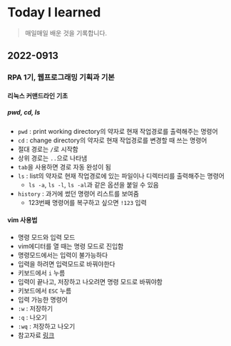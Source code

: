 # Today I learned
> 매일매일 배운 것을 기록합니다.

## 2022-0913
### RPA 1기, 웹프로그래밍 기획과 기본
#### 리눅스 커맨드라인 기초
##### pwd, cd, ls
 - `pwd` : print working directory의 약자로 현재 작업경로를 출력해주는 명령어
 - `cd` : change directory의 약자로 현재 작업경로를 변경할 때 쓰는 명령어
  - 절대 경로는 `/`로 시작함
  - 상위 경로는 `..`으로 나타냄
  - `tab`을 사용하면 경로 자동 완성이 됨
 - `ls` : list의 약자로 현재 작업경로에 있는 파일이나 디렉터리를 출력해주는 명령어
   - `ls -a`, `ls -l`, `ls -al`과 같은 옵션을 붙일 수 있음
 - `history` : 과거에 썼던 명령어 리스트를 보여줌
   - 123번째 명령어를 복구하고 싶으면 `!123` 입력
   
#### vim 사용법
- 명령 모드와 입력 모드
 - vim에디터를 열 때는 명령 모드로 진입함
 - 명령모드에서는 입력이 불가능하다
 - 입력을 하려면 입력모드로 바꿔야한다
  - 키보드에서 `i` 누름
 - 입력이 끝나고, 저장하고 나오려면 명령 모드로 바꿔야함
  - 키보드에서 `ESC` 누름
 - 입력 가능한 명령어
  - `:w` : 저장하기
  - `:q` : 나오기
  - `:wq` : 저장하고 나오기
 - 참고자료 [링크](https://zeddios.tistory.com/122)

